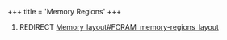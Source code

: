 +++
title = 'Memory Regions'
+++

1.  REDIRECT
    [Memory_layout#FCRAM_memory-regions_layout](Memory_layout#FCRAM_memory-regions_layout "wikilink")